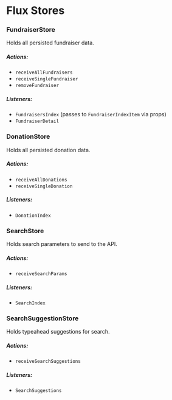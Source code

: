 # Flux Stores

### FundraiserStore

Holds all persisted fundraiser data.

##### Actions:
- `receiveAllFundraisers`
- `receiveSingleFundraiser`
- `removeFundraiser`

##### Listeners:
- `FundraisersIndex` (passes to `FundraiserIndexItem` via props)
- `FundraiserDetail`

### DonationStore

Holds all persisted donation data.

##### Actions:
- `receiveAllDonations`
- `receiveSingleDonation`

##### Listeners:
- `DonationIndex`

### SearchStore

Holds search parameters to send to the API.

##### Actions:
- `receiveSearchParams`

##### Listeners:
- `SearchIndex`

### SearchSuggestionStore

Holds typeahead suggestions for search.

##### Actions:
- `receiveSearchSuggestions`

##### Listeners:
- `SearchSuggestions`
